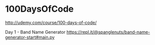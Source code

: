 # 100DaysOfCode

http://udemy.com/course/100-days-of-code/

Day 1 - Band Name Generator https://repl.it/@spanglenuts/band-name-generator-start#main.py
